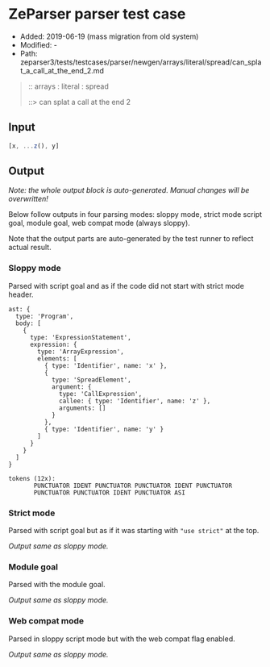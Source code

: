 # ZeParser parser test case

- Added: 2019-06-19 (mass migration from old system)
- Modified: -
- Path: zeparser3/tests/testcases/parser/newgen/arrays/literal/spread/can_splat_a_call_at_the_end_2.md

> :: arrays : literal : spread
>
> ::> can splat a call at the end 2

## Input

`````js
[x, ...z(), y]
`````

## Output

_Note: the whole output block is auto-generated. Manual changes will be overwritten!_

Below follow outputs in four parsing modes: sloppy mode, strict mode script goal, module goal, web compat mode (always sloppy).

Note that the output parts are auto-generated by the test runner to reflect actual result.

### Sloppy mode

Parsed with script goal and as if the code did not start with strict mode header.

`````
ast: {
  type: 'Program',
  body: [
    {
      type: 'ExpressionStatement',
      expression: {
        type: 'ArrayExpression',
        elements: [
          { type: 'Identifier', name: 'x' },
          {
            type: 'SpreadElement',
            argument: {
              type: 'CallExpression',
              callee: { type: 'Identifier', name: 'z' },
              arguments: []
            }
          },
          { type: 'Identifier', name: 'y' }
        ]
      }
    }
  ]
}

tokens (12x):
       PUNCTUATOR IDENT PUNCTUATOR PUNCTUATOR IDENT PUNCTUATOR
       PUNCTUATOR PUNCTUATOR IDENT PUNCTUATOR ASI
`````

### Strict mode

Parsed with script goal but as if it was starting with `"use strict"` at the top.

_Output same as sloppy mode._

### Module goal

Parsed with the module goal.

_Output same as sloppy mode._

### Web compat mode

Parsed in sloppy script mode but with the web compat flag enabled.

_Output same as sloppy mode._
